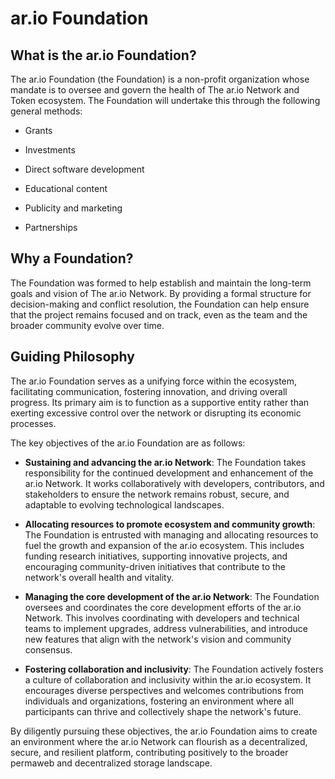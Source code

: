 # ar.io Foundation

## What is the ar.io Foundation?

The ar.io Foundation (the Foundation) is a non-profit organization whose mandate is to oversee and govern the health of The ar.io Network and Token ecosystem. The Foundation will undertake this through the following general methods:

- Grants

- Investments

- Direct software development

- Educational content

- Publicity and marketing

- Partnerships

## Why a Foundation?

The Foundation was formed to help establish and maintain the long-term goals and vision of The ar.io Network. By providing a formal structure for decision-making and conflict resolution, the Foundation can help ensure that the project remains focused and on track, even as the team and the broader community evolve over time. 

## Guiding Philosophy

The ar.io Foundation serves as a unifying force within the ecosystem, facilitating communication, fostering innovation, and driving overall progress. Its primary aim is to function as a supportive entity rather than exerting excessive control over the network or disrupting its economic processes. 

 

The key objectives of the ar.io Foundation are as follows: 

- **Sustaining and advancing the ar.io Network**: The Foundation takes responsibility for the continued development and enhancement of the ar.io Network. It works collaboratively with developers, contributors, and stakeholders to ensure the network remains robust, secure, and adaptable to evolving technological landscapes.

- **Allocating resources to promote ecosystem and community growth**: The Foundation is entrusted with managing and allocating resources to fuel the growth and expansion of the ar.io ecosystem. This includes funding research initiatives, supporting innovative projects, and encouraging community-driven initiatives that contribute to the network's overall health and vitality.

- **Managing the core development of the ar.io Network**: The Foundation oversees and coordinates the core development efforts of the ar.io Network. This involves coordinating with developers and technical teams to implement upgrades, address vulnerabilities, and introduce new features that align with the network's vision and community consensus.

- **Fostering collaboration and inclusivity**: The Foundation actively fosters a culture of collaboration and inclusivity within the ar.io ecosystem. It encourages diverse perspectives and welcomes contributions from individuals and organizations, fostering an environment where all participants can thrive and collectively shape the network's future.

By diligently pursuing these objectives, the ar.io Foundation aims to create an environment where the ar.io Network can flourish as a decentralized, secure, and resilient platform, contributing positively to the broader permaweb and decentralized storage landscape. 
